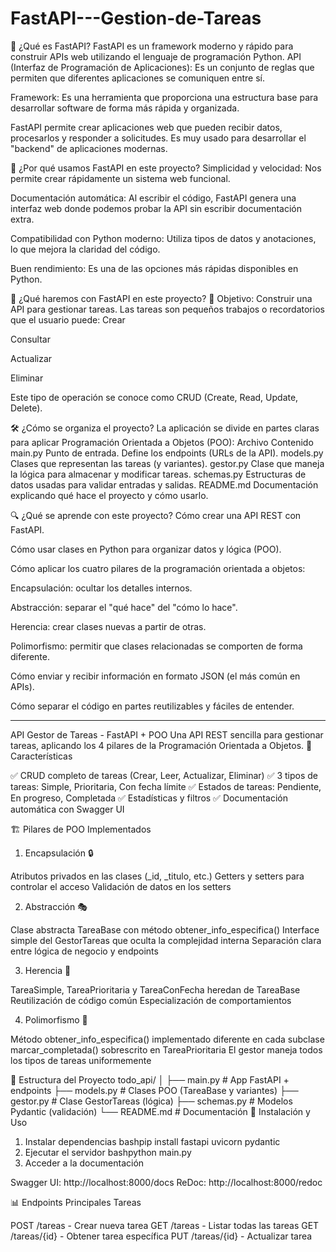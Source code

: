 # FastAPI---Gestion-de-Tareas

📘 ¿Qué es FastAPI?
FastAPI es un framework moderno y rápido para construir APIs web utilizando el lenguaje de programación Python.
API (Interfaz de Programación de Aplicaciones): Es un conjunto de reglas que permiten que diferentes aplicaciones se comuniquen entre sí.


Framework: Es una herramienta que proporciona una estructura base para desarrollar software de forma más rápida y organizada.


FastAPI permite crear aplicaciones web que pueden recibir datos, procesarlos y responder a solicitudes. Es muy usado para desarrollar el "backend" de aplicaciones modernas.

🚀 ¿Por qué usamos FastAPI en este proyecto?
Simplicidad y velocidad: Nos permite crear rápidamente un sistema web funcional.


Documentación automática: Al escribir el código, FastAPI genera una interfaz web donde podemos probar la API sin escribir documentación extra.


Compatibilidad con Python moderno: Utiliza tipos de datos y anotaciones, lo que mejora la claridad del código.


Buen rendimiento: Es una de las opciones más rápidas disponibles en Python.



🧠 ¿Qué haremos con FastAPI en este proyecto?
🎯 Objetivo:
Construir una API para gestionar tareas. Las tareas son pequeños trabajos o recordatorios que el usuario puede:
Crear


Consultar


Actualizar


Eliminar


Este tipo de operación se conoce como CRUD (Create, Read, Update, Delete).

🛠️ ¿Cómo se organiza el proyecto?
La aplicación se divide en partes claras para aplicar Programación Orientada a Objetos (POO):
Archivo
Contenido
main.py
Punto de entrada. Define los endpoints (URLs de la API).
models.py
Clases que representan las tareas (y variantes).
gestor.py
Clase que maneja la lógica para almacenar y modificar tareas.
schemas.py
Estructuras de datos usadas para validar entradas y salidas.
README.md
Documentación explicando qué hace el proyecto y cómo usarlo.


🔍 ¿Qué se aprende con este proyecto?
Cómo crear una API REST con FastAPI.


Cómo usar clases en Python para organizar datos y lógica (POO).


Cómo aplicar los cuatro pilares de la programación orientada a objetos:


Encapsulación: ocultar los detalles internos.


Abstracción: separar el "qué hace" del "cómo lo hace".


Herencia: crear clases nuevas a partir de otras.


Polimorfismo: permitir que clases relacionadas se comporten de forma diferente.


Cómo enviar y recibir información en formato JSON (el más común en APIs).


Cómo separar el código en partes reutilizables y fáciles de entender.

------

API Gestor de Tareas - FastAPI + POO
Una API REST sencilla para gestionar tareas, aplicando los 4 pilares de la Programación Orientada a Objetos.
🎯 Características

✅ CRUD completo de tareas (Crear, Leer, Actualizar, Eliminar)
✅ 3 tipos de tareas: Simple, Prioritaria, Con fecha límite
✅ Estados de tareas: Pendiente, En progreso, Completada
✅ Estadísticas y filtros
✅ Documentación automática con Swagger UI

🏗️ Pilares de POO Implementados
1. Encapsulación 🔒

Atributos privados en las clases (_id, _titulo, etc.)
Getters y setters para controlar el acceso
Validación de datos en los setters

2. Abstracción 🎭

Clase abstracta TareaBase con método obtener_info_especifica()
Interface simple del GestorTareas que oculta la complejidad interna
Separación clara entre lógica de negocio y endpoints

3. Herencia 🌳

TareaSimple, TareaPrioritaria y TareaConFecha heredan de TareaBase
Reutilización de código común
Especialización de comportamientos

4. Polimorfismo 🎪

Método obtener_info_especifica() implementado diferente en cada subclase
marcar_completada() sobrescrito en TareaPrioritaria
El gestor maneja todos los tipos de tareas uniformemente

📁 Estructura del Proyecto
todo_api/
│
├── main.py                 # App FastAPI + endpoints
├── models.py              # Clases POO (TareaBase y variantes)
├── gestor.py              # Clase GestorTareas (lógica)
├── schemas.py             # Modelos Pydantic (validación)
└── README.md              # Documentación
🚀 Instalación y Uso
1. Instalar dependencias
bashpip install fastapi uvicorn pydantic
2. Ejecutar el servidor
bashpython main.py
3. Acceder a la documentación

Swagger UI: http://localhost:8000/docs
ReDoc: http://localhost:8000/redoc

📊 Endpoints Principales
Tareas

POST /tareas - Crear nueva tarea
GET /tareas - Listar todas las tareas
GET /tareas/{id} - Obtener tarea específica
PUT /tareas/{id} - Actualizar tarea
